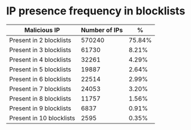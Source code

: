 # IP presence frequency in blocklists
| Malicious IP | Number of IPs | % |
|----|----|----|
| Present in 2 blocklists | 570240 | 75.84% |
| Present in 3 blocklists | 61730 | 8.21% |
| Present in 4 blocklists | 32261 | 4.29% |
| Present in 5 blocklists | 19887 | 2.64% |
| Present in 6 blocklists | 22514 | 2.99% |
| Present in 7 blocklists | 24053 | 3.20% |
| Present in 8 blocklists | 11757 | 1.56% |
| Present in 9 blocklists | 6837 | 0.91% |
| Present in 10 blocklists | 2595 | 0.35% |
